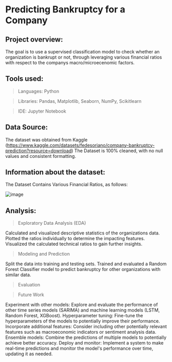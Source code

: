# Predicting Bankruptcy for a Company

## Project overview:

The goal is to use a supervised classification model to check whether an organization is bankrupt or not, through leveraging various financial ratios with respect to the companys macro/microecenomic factors. 

## Tools used: 

>Languages: Python

>Libraries: Pandas, Matplotlib, Seaborn, NumPy, Scikitlearn

>IDE: Jupyter Notebook

## Data Source: 

The dataset was obtained from Kaggle (https://www.kaggle.com/datasets/fedesoriano/company-bankruptcy-prediction?resource=download)
The Dataset is 100% cleaned, with no null values and consistent formatting.

## Information about the dataset:

The Dataset Contains Various Financial Ratios, as follows:  

![image](https://github.com/user-attachments/assets/23d6ec36-aefd-4401-8718-926ce03c5e5d)

 
## Analysis:

>Exploratory Data Analysis (EDA)

Calculated and visualized descriptive statistics of the organizations data.
Plotted the ratios individually to determine the impacting features.
Visualized the calculated technical ratios to gain further insights.

>Modeling and Prediction

Split the data into training and testing sets.
Trained and evaluated a Random Forest Classifier model to predict bankruptcy for other organizations with similar data.

>Evaluation


>Future Work

Experiment with other models: Explore and evaluate the performance of other time series models (SARIMA) and machine learning models (LSTM, Random Forest, XGBoost).
Hyperparameter tuning: Fine-tune the hyperparameters of the models to potentially improve their performance.
Incorporate additional features: Consider including other potentially relevant features such as macroeconomic indicators or sentiment analysis data.
Ensemble models: Combine the predictions of multiple models to potentially achieve better accuracy.
Deploy and monitor: Implement a system to make real-time predictions and monitor the model's performance over time, updating it as needed.
